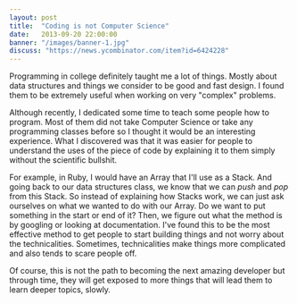 ```yaml
---
layout: post
title:  "Coding is not Computer Science"
date:   2013-09-20 22:00:00
banner: "/images/banner-1.jpg"
discuss: "https://news.ycombinator.com/item?id=6424228"
---
```



Programming in college definitely taught me a lot of things. Mostly
about data structures and things we consider to be good and fast design.
I found them to be extremely useful when working on very "complex"
problems.

Although recently, I dedicated some time to teach some people how to
program. Most of them did not take Computer Science or take any
programming classes before so I thought it would be an interesting
experience. What I discovered was that it was easier for people to
understand the uses of the piece of code by explaining it to them
simply without the scientific bullshit.

For example, in Ruby, I would have an Array that I'll use as a Stack.
And going back to our data structures class, we know that we can *push*
and *pop* from this Stack. So instead of explaining how Stacks work,
we can just ask ourselves on what we wanted to do with our Array. Do
we want to put something in the start or end of it? Then, we figure out
what the method is by googling or looking at documentation. I've found
this to be the most effective method to get people to start building
things and not worry about the technicalities. Sometimes, technicalities
make things more complicated and also tends to scare people off.

Of course, this is not the path to becoming the next amazing developer
but through time, they will get exposed to more things that will lead
them to learn deeper topics, slowly.
